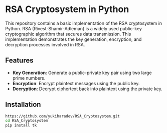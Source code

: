 ﻿# RSA Cryptosystem in Python

This repository contains a basic implementation of the RSA cryptosystem in Python. RSA (Rivest-Shamir-Adleman) is a widely used public-key cryptographic algorithm that secures data transmission. This implementation demonstrates the key generation, encryption, and decryption processes involved in RSA.

## Features

- **Key Generation**: Generate a public-private key pair using two large prime numbers.
- **Encryption**: Encrypt plaintext messages using the public key.
- **Decryption**: Decrypt ciphertext back into plaintext using the private key.

## Installation


```bash
https://github.com/yukiharadev/RSA_Cryptosystem.git
cd RSA_Cryptosystem
pip install tk
```
